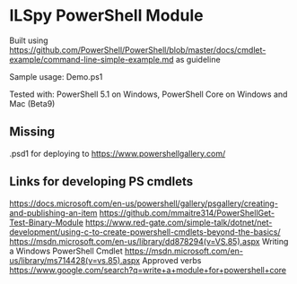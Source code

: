 # ILSpy PowerShell Module

Built using https://github.com/PowerShell/PowerShell/blob/master/docs/cmdlet-example/command-line-simple-example.md as guideline

Sample usage: Demo.ps1

Tested with: PowerShell 5.1 on Windows, PowerShell Core on Windows and Mac (Beta9)



## Missing

.psd1 for deploying to https://www.powershellgallery.com/


## Links for developing PS cmdlets

https://docs.microsoft.com/en-us/powershell/gallery/psgallery/creating-and-publishing-an-item
https://github.com/mmaitre314/PowerShellGet-Test-Binary-Module
https://www.red-gate.com/simple-talk/dotnet/net-development/using-c-to-create-powershell-cmdlets-beyond-the-basics/
https://msdn.microsoft.com/en-us/library/dd878294(v=VS.85).aspx Writing a Windows PowerShell Cmdlet
https://msdn.microsoft.com/en-us/library/ms714428(v=vs.85).aspx Approved verbs
https://www.google.com/search?q=write+a+module+for+powershell+core